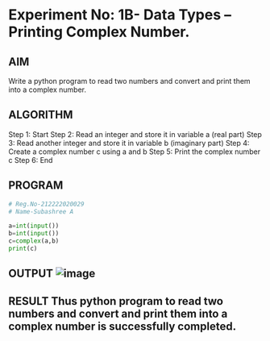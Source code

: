 # Experiment No: 1B- Data Types – Printing Complex Number.

## AIM  
Write a python program to read two numbers and convert and print them into a complex number.
## ALGORITHM  
Step 1: Start
Step 2: Read an integer and store it in variable a (real part)
Step 3: Read another integer and store it in variable b (imaginary part)
Step 4: Create a complex number c using a and b
Step 5: Print the complex number c
Step 6: End

## PROGRAM
```python
# Reg.No-212222020029
# Name-Subashree A

a=int(input())
b=int(input())
c=complex(a,b)
print(c)

```
## OUTPUT ![image](https://github.com/user-attachments/assets/c6353a96-82e2-468b-bb42-5c3a1f0d5e0f)


## RESULT Thus python program to read two numbers and convert and print them into a complex number is successfully completed.
